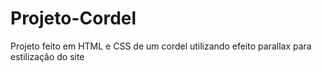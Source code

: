 # Projeto-Cordel
 Projeto feito em HTML e CSS de um cordel utilizando efeito parallax para estilização do site
